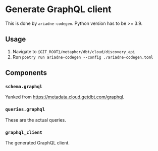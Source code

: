# Generate GraphQL client

This is done by `ariadne-codegen`. Python version has to be >= 3.9.

## Usage

1. Navigate to `{GIT_ROOT}/metaphor/dbt/cloud/discovery_api`
2. Run `poetry run ariadne-codegen --config ./ariadne-codegen.toml`

## Components

### `schema.graphql`

Yanked from https://metadata.cloud.getdbt.com/graphql.

### `queries.graphql`

These are the actual queries.

### `graphql_client`

The generated GraphQL client.
